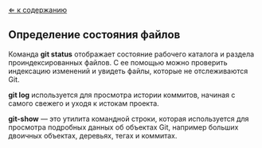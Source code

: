[&lArr; к содержанию](readme.md)

## Определение состояния файлов

Команда **git status** отображает состояние рабочего каталога и раздела проиндексированных файлов. С ее помощью можно проверить индексацию изменений и увидеть файлы, которые не отслеживаются Git. 

**git log** используется для просмотра истории коммитов, начиная с самого свежего и уходя к истокам проекта.

**git-show** — это утилита командной строки, которая используется для просмотра подробных данных об объектах Git, например больших двоичных объектах, деревьях, тегах и коммитах.